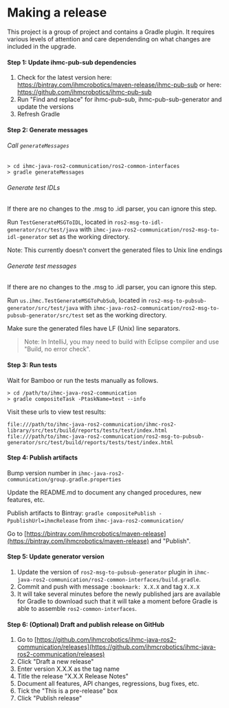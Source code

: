 # Making a release

This project is a group of project and contains a Gradle plugin. It requires various levels of attention and care
dependending on what changes are included in the upgrade.

#### Step 1: Update ihmc-pub-sub dependencies

1. Check for the latest version here: https://bintray.com/ihmcrobotics/maven-release/ihmc-pub-sub
   or here: https://github.com/ihmcrobotics/ihmc-pub-sub
1. Run "Find and replace" for ihmc-pub-sub, ihmc-pub-sub-generator and update the versions
1. Refresh Gradle

#### Step 2: Generate messages

###### Call `generateMessages`

```
> cd ihmc-java-ros2-communication/ros2-common-interfaces
> gradle generateMessages
```

###### Generate test IDLs

If there are no changes to the .msg to .idl parser, you can ignore this step.

Run `TestGenerateMSGToIDL`, 
located in `ros2-msg-to-idl-generator/src/test/java` 
with `ihmc-java-ros2-communication/ros2-msg-to-idl-generator` set as the working directory.

Note: This currently doesn't convert the generated files to Unix line endings

###### Generate test messages

If there are no changes to the .msg to .idl parser, you can ignore this step.

Run `us.ihmc.TestGenerateMSGToPubSub`, 
located in `ros2-msg-to-pubsub-generator/src/test/java` 
with `ihmc-java-ros2-communication/ros2-msg-to-pubsub-generator/src/test` set as the working directory.

Make sure the generated files have LF (Unix) line separators.

> Note: In IntelliJ, you may need to build with Eclipse compiler and use "Build, no error check".

#### Step 3: Run tests

Wait for Bamboo or run the tests manually as follows.

```
> cd /path/to/ihmc-java-ros2-communication
> gradle compositeTask -PtaskName=test --info
```
Visit these urls to view test results:

```
file:///path/to/ihmc-java-ros2-communication/ihmc-ros2-library/src/test/build/reports/tests/test/index.html
file:///path/to/ihmc-java-ros2-communication/ros2-msg-to-pubsub-generator/src/test/build/reports/tests/test/index.html
```

#### Step 4: Publish artifacts

Bump version number in `ihmc-java-ros2-communication/group.gradle.properties`

Update the README.md to document any changed procedures, new features, etc.

Publish artifacts to Bintray: `gradle compositePublish -PpublishUrl=ihmcRelease` from `ihmc-java-ros2-communication/`

Go to [https://bintray.com/ihmcrobotics/maven-release](https://bintray.com/ihmcrobotics/maven-release) and "Publish".

#### Step 5: Update generator version

1. Update the version of `ros2-msg-to-pubsub-generator` plugin in `ihmc-java-ros2-communication/ros2-common-interfaces/build.gradle`.
1. Commit and push with message `:bookmark: X.X.X` and tag `X.X.X`
1. It will take several minutes before the newly published jars are available for Gradle to download such that it will take a moment before Gradle is able to assemble `ros2-common-interfaces`.

#### Step 6: (Optional) Draft and publish release on GitHub

1. Go to [https://github.com/ihmcrobotics/ihmc-java-ros2-communication/releases](https://github.com/ihmcrobotics/ihmc-java-ros2-communication/releases)
1. Click "Draft a new release"
1. Enter version X.X.X as the tag name
1. Title the release "X.X.X Release Notes"
1. Document all features, API changes, regressions, bug fixes, etc.
1. Tick the "This is a pre-release" box
1. Click "Publish release"
